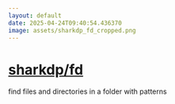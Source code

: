 ```yaml
---
layout: default
date: 2025-04-24T09:40:54.436370
image: assets/sharkdp_fd_cropped.png
---
```


# [sharkdp/fd](https://github.com/sharkdp/fd)

find files and directories in a folder with patterns
